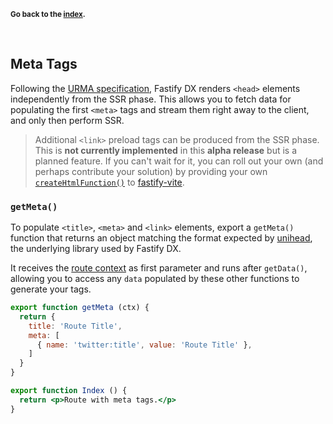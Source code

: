 
<sub>**Go back to the [index](https://github.com/fastify/fastify-dx/blob/main/packages/fastify-dx-react/README.md).**</sub>

<br>

## Meta Tags

Following the [URMA specification](https://github.com/fastify/fastify-dx/blob/main/URMA.md), Fastify DX renders `<head>` elements independently from the SSR phase. This allows you to fetch data for populating the first `<meta>` tags and stream them right away to the client, and only then perform SSR.

> Additional `<link>` preload tags can be produced from the SSR phase. This is **not currently implemented** in this **alpha release** but is a planned feature. If you can't wait for it, you can roll out your own (and perhaps contribute your solution) by providing your own [`createHtmlFunction()`](https://github.com/fastify/fastify-dx/blob/main/packages/fastify-dx-react/index.js#L57) to [fastify-vite](https://github.com/fastify/fastify-vite).

### `getMeta()`

To populate `<title>`, `<meta>` and `<link>` elements, export a `getMeta()` function that returns an object matching the format expected by [unihead](https://github.com/galvez/unihead), the underlying library used by Fastify DX.
  
It receives the [route context](https://github.com/fastify/fastify-dx/blob/main/packages/fastify-dx-react/README.md#route-context) as first parameter and runs after `getData()`, allowing you to access any `data` populated by these other functions to generate your tags.

```jsx
export function getMeta (ctx) {
  return {
    title: 'Route Title',
    meta: [
      { name: 'twitter:title', value: 'Route Title' },
    ]
  }
}

export function Index () {
  return <p>Route with meta tags.</p>
}
```
